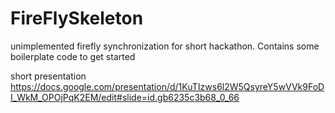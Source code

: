 # FireFlySkeleton
unimplemented firefly synchronization for short hackathon.
Contains some boilerplate code to get started



short presentation
https://docs.google.com/presentation/d/1KuTIzws6l2W5QsyreY5wVVk9FoDI_WkM_OPOjPqK2EM/edit#slide=id.gb6235c3b68_0_66

